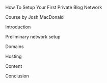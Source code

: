 How To Setup Your First Private Blog Network

Course by Josh MacDonald

Introduction

Preliminary network setup

Domains

Hosting

Content

Conclusion

